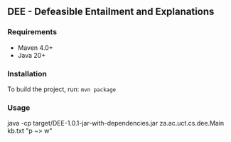 ## DEE - Defeasible Entailment and Explanations

### Requirements
- Maven 4.0+
- Java 20+

### Installation
To build the project, run:
```mvn package```

### Usage
java -cp target/DEE-1.0.1-jar-with-dependencies.jar za.ac.uct.cs.dee.Main kb.txt "p ~> w"